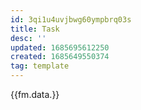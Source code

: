 ```yaml
---
id: 3qi1u4uvjbwg60ympbrq03s
title: Task
desc: ''
updated: 1685695612250
created: 1685649550374
tag: template
---
```


{{fm.data.}}